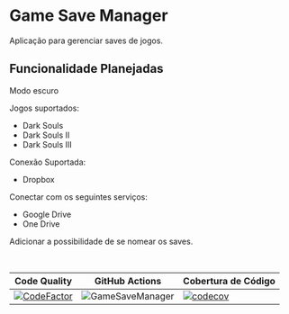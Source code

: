 # Game Save Manager
Aplicação para gerenciar saves de jogos.
<br/>

## Funcionalidade Planejadas

Modo escuro

Jogos suportados:
  - Dark Souls
  - Dark Souls II
  - Dark Souls III

Conexão Suportada:
  - Dropbox

Conectar com os seguintes serviços:
  - Google Drive
  - One Drive

Adicionar a possibilidade de se nomear os saves.

<br/>


|Code Quality|GitHub Actions|Cobertura de Código|
|------------|--------------|-------------------|
|[![CodeFactor](https://www.codefactor.io/repository/github/luca16s/gamesavemanager/badge)](https://www.codefactor.io/repository/github/luca16s/gamesavemanager)|![GameSaveManager](https://github.com/luca16s/GameSaveManager/workflows/GameSaveManager/badge.svg?branch=main)|[![codecov](https://codecov.io/gh/luca16s/GameSaveManager/branch/main/graph/badge.svg?token=JJZ0NA89BJ)](https://codecov.io/gh/luca16s/GameSaveManager)|
